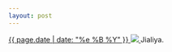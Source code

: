 ```yaml
---
layout: post
---
```


<p>
  <a href="/266">
    <time>{{ page.date | date: "%e %B %Y" }}</time>
    <img src="https://s3.amazonaws.com/life.aaronjgreenberg.com/266.jpg">
  </a>
  Jialiya.
</p>
